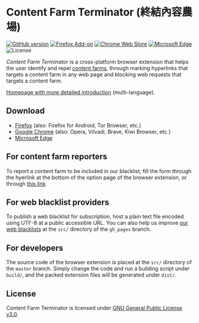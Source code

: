 # Content Farm Terminator (終結內容農場)

[![GitHub version](https://img.shields.io/github/v/tag/danny0838/content-farm-terminator?label=github)](https://github.com/danny0838/content-farm-terminator/tags)
[![Firefox Add-on](https://img.shields.io/amo/v/content-farm-terminator?label=firefox)](https://addons.mozilla.org/firefox/addon/content-farm-terminator/)
[![Chrome Web Store](https://img.shields.io/chrome-web-store/v/lcghoajegeldpfkfaejegfobkapnemjl?label=chrome)](https://chromewebstore.google.com/detail/lcghoajegeldpfkfaejegfobkapnemjl)
[![Microsoft Edge](https://img.shields.io/badge/dynamic/json?label=edge&prefix=v&query=%24.version&url=https%3A%2F%2Fmicrosoftedge.microsoft.com%2Faddons%2Fgetproductdetailsbycrxid%2Ffgckcfkpckemdnnejbbfkkchanedbeje)](https://microsoftedge.microsoft.com/addons/detail/fgckcfkpckemdnnejbbfkkchanedbeje)
![License](https://img.shields.io/github/license/danny0838/content-farm-terminator)

*Content Farm Terminator* is a cross-platform browser extension that helps the user identify and repel [content farms](https://en.wikipedia.org/wiki/Content_farm), through marking hyperlinks that targets a content farm in any web page and blocking web requests that targets a content farm.

[Homepage with more detailed introduction](https://danny0838.github.io/content-farm-terminator/) (multi-language).

## Download
* [Firefox](https://addons.mozilla.org/firefox/addon/content-farm-terminator/) (also: Firefox for Android, Tor Browser, etc.)
* [Google Chrome](https://chrome.google.com/webstore/detail/lcghoajegeldpfkfaejegfobkapnemjl) (also: Opera, Vilvadi, Brave, Kiwi Browser, etc.)
* [Microsoft Edge](https://microsoftedge.microsoft.com/addons/detail/fgckcfkpckemdnnejbbfkkchanedbeje)

## For content farm reporters
To report a content farm to be included in our blacklist, fill the form through the hyerlink at the bottom of the option page of the browser extension, or through [this link](https://danny0838.github.io/content-farm-terminator/report).

## For web blacklist providers
To publish a web blacklist for subscription, host a plain text file encoded using UTF-8 at a public accessible URL. You can also help us improve [our web blacklists](https://danny0838.github.io/content-farm-terminator/subscriptions) at the `src/` directory of the `gh_pages` branch.

## For developers
The source code of the browser extension is placed at the `src/` directory of the `master` branch. Simply change the code and run a building script under `build/`, and the packed extension files will be generated under `dist/`.

## License
Content Farm Terminator is licensed under [GNU General Public License v3.0](https://github.com/danny0838/content-farm-terminator/blob/master/LICENSE.txt).
